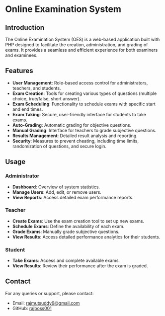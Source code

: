 
# Online Examination System

## Introduction

The Online Examination System (OES) is a web-based application built with PHP designed to facilitate the creation, administration, and grading of exams. It provides a seamless and efficient experience for both examiners and examinees.

## Features

- **User Management**: Role-based access control for administrators, teachers, and students.
- **Exam Creation**: Tools for creating various types of questions (multiple choice, true/false, short answer).
- **Exam Scheduling**: Functionality to schedule exams with specific start and end times.
- **Exam Taking**: Secure, user-friendly interface for students to take exams.
- **Auto-Grading**: Automatic grading for objective questions.
- **Manual Grading**: Interface for teachers to grade subjective questions.
- **Results Management**: Detailed result analysis and reporting.
- **Security**: Measures to prevent cheating, including time limits, randomization of questions, and secure login.



## Usage

### Administrator

- **Dashboard**: Overview of system statistics.
- **Manage Users**: Add, edit, or remove users.
- **View Reports**: Access detailed exam performance reports.

### Teacher

- **Create Exams**: Use the exam creation tool to set up new exams.
- **Schedule Exams**: Define the availability of each exam.
- **Grade Exams**: Manually grade subjective questions.
- **View Results**: Access detailed performance analytics for their students.

### Student

- **Take Exams**: Access and complete available exams.
- **View Results**: Review their performance after the exam is graded.





## Contact

For any queries or support, please contact:
- Email: rajmutsuddy6@gmail.com
- GitHub: [rajboss001](https://github.com/rajboss001)
